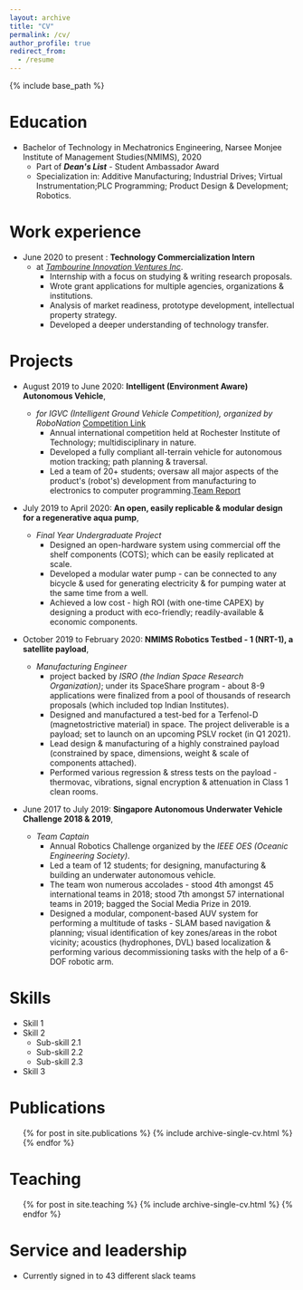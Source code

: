 ```yaml
---
layout: archive
title: "CV"
permalink: /cv/
author_profile: true
redirect_from:
  - /resume
---
```


{% include base_path %}

Education
======
* Bachelor of Technology in Mechatronics Engineering, Narsee Monjee Institute of Management Studies(NMIMS), 2020
  * Part of ***Dean's List*** - Student Ambassador Award
  * Specialization in: Additive Manufacturing; Industrial Drives; Virtual Instrumentation;PLC Programming; Product Design & Development; Robotics.


Work experience
======
* June 2020 to present : **Technology Commercialization Intern** 
  * at *[Tambourine Innovation Ventures Inc](https://www.tivinc.com/)*.
    * Internship with a focus on studying & writing research proposals.
    * Wrote grant applications for multiple agencies, organizations & institutions.
    * Analysis of market readiness, prototype development, intellectual property strategy.
    * Developed a deeper understanding of technology transfer.

Projects
======
 
* August 2019 to June 2020: **Intelligent (Environment Aware) Autonomous Vehicle**,
  * *for IGVC (Intelligent Ground Vehicle Competition), organized by RoboNation* [Competition Link](http://www.igvc.org/) 
    * Annual international competition held at Rochester Institute of Technology; multidisciplinary in nature.
    * Developed a fully compliant all-terrain vehicle for autonomous motion tracking; path planning & traversal.
    * Led a team of 20+ students; oversaw all major aspects of the product's (robot's) development from manufacturing to electronics to computer programming.[Team Report](http://www.igvc.org/design/2020/1.pdf)
  
 * July 2019 to April 2020: **An open, easily replicable & modular design for a regenerative aqua pump**,
   * *Final Year Undergraduate Project*
     * Designed an open-hardware system using commercial off the shelf components (COTS); which can be easily replicated at scale.
     * Developed a modular water pump - can be connected to any bicycle & used for generating electricity & for pumping water at the same time from a well.
     * Achieved a low cost - high ROI (with one-time CAPEX) by designing a product with eco-friendly; readily-available & economic components.
     
 * October 2019 to February 2020: **NMIMS Robotics Testbed - 1 (NRT-1), a satellite payload**,
   * *Manufacturing Engineer*
     * project backed by *ISRO (the Indian Space Research Organization)*; under its SpaceShare program - about 8-9 applications were finalized from a pool of thousands of research proposals (which included top Indian Institutes).
     * Designed and manufactured a test-bed for a Terfenol-D (magnetostrictive material) in space. The project deliverable is a payload; set to launch on an upcoming PSLV rocket (in Q1 2021).
     * Lead design & manufacturing of a highly constrained payload (constrained by space, dimensions, weight & scale of components attached).
     * Performed various regression & stress tests on the payload - thermovac, vibrations, signal encryption & attenuation in Class 1 clean rooms.
 
  * June 2017 to July 2019: **Singapore Autonomous Underwater Vehicle Challenge 2018 & 2019**,
    * *Team Captain*
      * Annual Robotics Challenge organized by the *IEEE OES (Oceanic Engineering Society)*.
      * Led a team of 12 students; for designing, manufacturing & building an underwater autonomous vehicle.
      * The team won numerous accolades - stood 4th amongst 45 international teams in 2018; stood 7th amongst 57 international teams in 2019; bagged the Social Media Prize in 2019.
      * Designed a modular, component-based AUV system for performing a multitude of tasks - SLAM based navigation & planning; visual identification of key zones/areas in the robot vicinity; acoustics (hydrophones, DVL) based localization & performing various decommissioning tasks with the help of a 6-DOF robotic arm.
      
 
 
Skills
======
* Skill 1
* Skill 2
  * Sub-skill 2.1
  * Sub-skill 2.2
  * Sub-skill 2.3
* Skill 3

Publications
======
  <ul>{% for post in site.publications %}
    {% include archive-single-cv.html %}
  {% endfor %}</ul>
  

  
Teaching
======
  <ul>{% for post in site.teaching %}
    {% include archive-single-cv.html %}
  {% endfor %}</ul>
  
Service and leadership
======
* Currently signed in to 43 different slack teams

